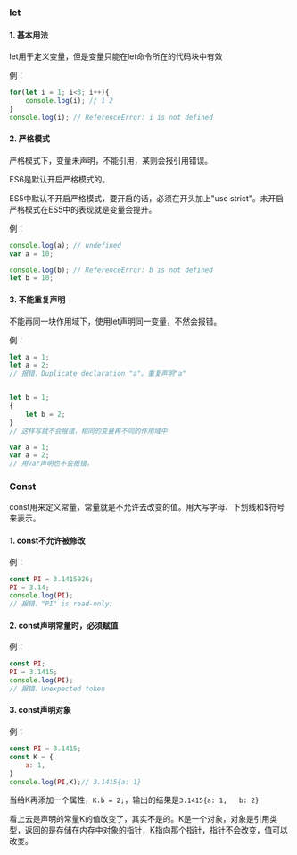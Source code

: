 ### let

#### 1. 基本用法

let用于定义变量，但是变量只能在let命令所在的代码块中有效

例：

```js
for(let i = 1; i<3; i++){
    console.log(i);	// 1 2
}
console.log(i);	// ReferenceError: i is not defined
```

#### 2. 严格模式

严格模式下，变量未声明，不能引用，某则会报引用错误。

ES6是默认开启严格模式的。

ES5中默认不开启严格模式，要开启的话，必须在开头加上"use strict"。未开启严格模式在ES5中的表现就是变量会提升。

例：

```js
console.log(a);	// undefined
var a = 10;

console.log(b);	// ReferenceError: b is not defined
let b = 10;
```

#### 3. 不能重复声明

不能再同一块作用域下，使用let声明同一变量，不然会报错。

例：

```js
let a = 1;
let a = 2;
// 报错，Duplicate declaration "a"。重复声明"a"


let b = 1;
{
    let b = 2;
}
// 这样写就不会报错，相同的变量再不同的作用域中
```

```js
var a = 1;
var a = 2;
// 用var声明也不会报错，
```

### Const

const用来定义常量，常量就是不允许去改变的值。用大写字母、下划线和$符号来表示。

#### 1. const不允许被修改

例：

```js
const PI = 3.1415926;
PI = 3.14;
console.log(PI);
// 报错，"PI" is read-only;
```

#### 2. const声明常量时，必须赋值

例：

```js
const PI;
PI = 3.1415;
console.log(PI);
// 报错，Unexpected token
```

#### 3. const声明对象

例：

```js
const PI = 3.1415;
const K = {
    a: 1,
}
console.log(PI,K);// 3.1415{a: 1}
```

当给K再添加一个属性，`K.b = 2;`，输出的结果是`3.1415{a: 1,	b: 2}`

看上去是声明的常量K的值改变了，其实不是的。K是一个对象，对象是引用类型，返回的是存储在内存中对象的指针，K指向那个指针，指针不会改变，值可以改变。